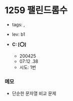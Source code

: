 # 1259 팰린드롬수
 - tags: ,
 - lev: b1

- **C: [:o:]**
  - 200425
  - 07:12 .38
  - 시도: 1번

### 메모
 - 단순한 문자열 비교 문제

